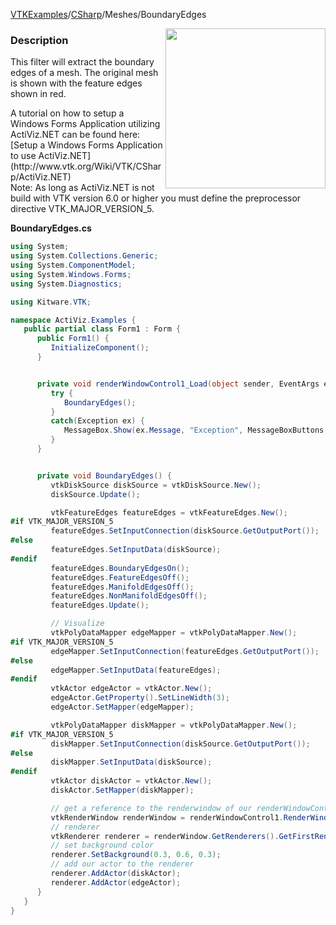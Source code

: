 [VTKExamples](/home/)/[CSharp](/CSharp)/Meshes/BoundaryEdges

<img align="right" src="https://github.com/lorensen/VTKExamples/blob/gh-pages/Testing/Baseline/Meshes/TestBoundaryEdges.png?raw=true" width="256" />

### Description
<p>This filter will extract the boundary edges of a mesh. The original mesh is shown with the feature edges shown in red. </p>
A tutorial on how to setup a Windows Forms Application utilizing ActiViz.NET can be found here: [Setup a Windows Forms Application to use ActiViz.NET](http://www.vtk.org/Wiki/VTK/CSharp/ActiViz.NET)<br />
Note: As long as ActiViz.NET is not build with VTK version 6.0 or higher you must define the preprocessor directive VTK_MAJOR_VERSION_5.

**BoundaryEdges.cs**
```csharp
using System;
using System.Collections.Generic;
using System.ComponentModel;
using System.Windows.Forms;
using System.Diagnostics;

using Kitware.VTK;

namespace ActiViz.Examples {
   public partial class Form1 : Form {
      public Form1() {
         InitializeComponent();
      }


      private void renderWindowControl1_Load(object sender, EventArgs e) {
         try {
            BoundaryEdges();
         }
         catch(Exception ex) {
            MessageBox.Show(ex.Message, "Exception", MessageBoxButtons.OK);
         }
      }


      private void BoundaryEdges() {
         vtkDiskSource diskSource = vtkDiskSource.New();
         diskSource.Update();

         vtkFeatureEdges featureEdges = vtkFeatureEdges.New();
#if VTK_MAJOR_VERSION_5
         featureEdges.SetInputConnection(diskSource.GetOutputPort());
#else
         featureEdges.SetInputData(diskSource);
#endif
         featureEdges.BoundaryEdgesOn();
         featureEdges.FeatureEdgesOff();
         featureEdges.ManifoldEdgesOff();
         featureEdges.NonManifoldEdgesOff();
         featureEdges.Update();

         // Visualize
         vtkPolyDataMapper edgeMapper = vtkPolyDataMapper.New();
#if VTK_MAJOR_VERSION_5
         edgeMapper.SetInputConnection(featureEdges.GetOutputPort());
#else
         edgeMapper.SetInputData(featureEdges);
#endif
         vtkActor edgeActor = vtkActor.New();
         edgeActor.GetProperty().SetLineWidth(3);
         edgeActor.SetMapper(edgeMapper);

         vtkPolyDataMapper diskMapper = vtkPolyDataMapper.New();
#if VTK_MAJOR_VERSION_5
         diskMapper.SetInputConnection(diskSource.GetOutputPort());
#else
         diskMapper.SetInputData(diskSource);
#endif
         vtkActor diskActor = vtkActor.New();
         diskActor.SetMapper(diskMapper);

         // get a reference to the renderwindow of our renderWindowControl1
         vtkRenderWindow renderWindow = renderWindowControl1.RenderWindow;
         // renderer
         vtkRenderer renderer = renderWindow.GetRenderers().GetFirstRenderer();
         // set background color
         renderer.SetBackground(0.3, 0.6, 0.3);
         // add our actor to the renderer
         renderer.AddActor(diskActor);
         renderer.AddActor(edgeActor);
      }
   }
}
```
